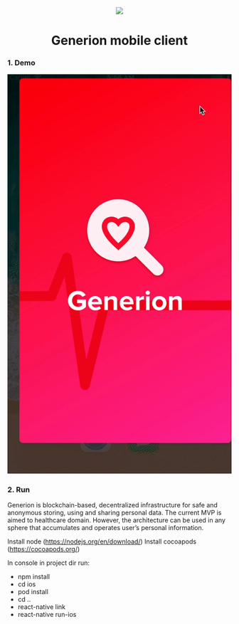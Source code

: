 <p align="center">
  <img
    src="https://avatars2.githubusercontent.com/u/36809299?s=200&v=4"
    width="125px;">
</p>

<h1 align="center">Generion mobile client</h1>

### 1.	Demo

![Demo](https://raw.githubusercontent.com/ddi-lab/generion-mobileclient/master/ezgif-5-e0a4708c5a.gif)


### 2.	Run

Generion is blockchain-based, decentralized infrastructure for safe and anonymous storing, using and sharing personal data. The current MVP is aimed to healthcare domain. However, the architecture can be used in any sphere that accumulates and operates user’s personal information.

Install node (https://nodejs.org/en/download/)
Install cocoapods (https://cocoapods.org/)

In console in project dir run:
- npm install
- cd ios
- pod install
- cd ..
- react-native link
- react-native run-ios
